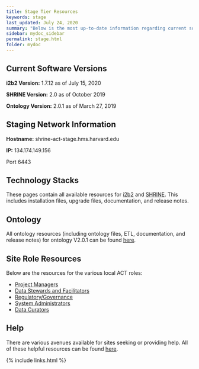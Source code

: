 ```yaml
---
title: Stage Tier Resources
keywords: stage
last_updated: July 24, 2020
summary: "Below is the most up-to-date information regarding current software, network, and technology requirements for sites with a Staging node."
sidebar: mydoc_sidebar
permalink: stage.html
folder: mydoc
---
```


## Current Software Versions
**i2b2 Version:** 1.7.12 as of July 15, 2020 

**SHRINE Version:** 2.0 as of October 2019 

**Ontology Version:** 2.0.1 as of March 27, 2019 


## Staging Network Information 
**Hostname:** shrine-act-stage.hms.harvard.edu 

**IP:** 134.174.149.156
 
Port 6443 

## Technology Stacks 
These pages contain all available resources for [i2b2](/ACT-Network/i2b2.html) and [SHRINE](/ACT-Network/shrine.html). This includes installation files, upgrade files, documentation, and release notes.

## Ontology
All ontology resources (including ontology files, ETL, documentation, and release notes) for ontology V2.0.1 can be found [here](/ACT-Network/ontology.html).

## Site Role Resources
Below are the resources for the various local ACT roles:
* [Project Managers](/ACT-Network/project_managers.html)
* [Data Stewards and Facilitators](/ACT-Network/data_stewards.html)
* [Regulatory/Governance](/ACT-Network/regulatory.html)
* [System Administrators](/ACT-Network/system_administrators.html)
* [Data Curators](/ACT-Network/data_curators.html)

## Help
There are various avenues available for sites seeking or providing help. All of these helpful resources can be found [here](/ACT-Network/help.html).

 {% include links.html %}
